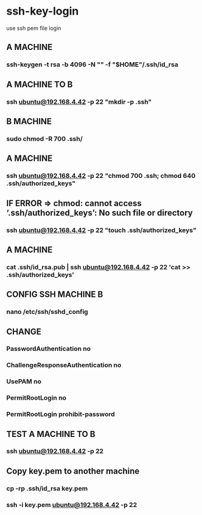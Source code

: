 # ssh-key-login
use ssh pem file login


## A MACHINE

### ssh-keygen -t rsa -b 4096 -N "" -f "$HOME"/.ssh/id_rsa

## A MACHINE TO B 

### ssh ubuntu@192.168.4.42 -p 22 "mkdir -p .ssh"

## B MACHINE

### sudo chmod -R 700 .ssh/

## A MACHINE

### ssh ubuntu@192.168.4.42 -p 22 "chmod 700 .ssh; chmod 640 .ssh/authorized_keys"

## IF ERROR => chmod: cannot access ‘.ssh/authorized_keys’: No such file or directory

### ssh ubuntu@192.168.4.42 -p 22 "touch .ssh/authorized_keys"

## A MACHINE

### cat .ssh/id_rsa.pub | ssh ubuntu@192.168.4.42 -p 22 'cat >> .ssh/authorized_keys'

## CONFIG SSH  MACHINE  B

### nano /etc/ssh/sshd_config

## CHANGE

### PasswordAuthentication no

### ChallengeResponseAuthentication no

### UsePAM no

### PermitRootLogin no

### PermitRootLogin prohibit-password

## TEST A MACHINE TO B

### ssh ubuntu@192.168.4.42 -p 22

## Copy key.pem to another machine

### cp -rp .ssh/id_rsa key.pem

### ssh -i key.pem ubuntu@192.168.4.42 -p 22

